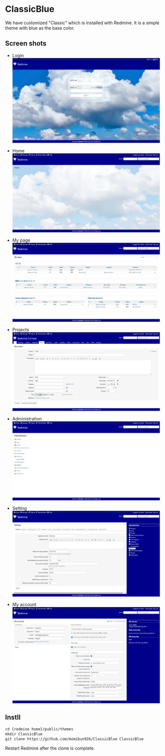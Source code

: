 # ClassicBlue
We have customized "Classic" which is installed with Redmine.
It is a simple theme with blue as the base color.

## Screen shots
* Login
![alt](login.png)

* Home
![alt](home.png)

* My page
![alt](mypage.png)

* Projects
![alt](projects.png)

* Administration
![alt](administration.png)

* Setting
![alt](settings.png)

* My account
![alt](myaccount.png)

## Instll

```
cd {redmine home}/public/themes
mkdir ClassicBlue
git clone https://github.com/momibun926/ClassicBlue ClassicBlue
```

Restart Redmine after the clone is complete.
